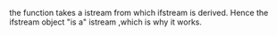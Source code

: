 the function takes a istream from which ifstream is derived. Hence the ifstream object "is a" istream ,which is why it works.  